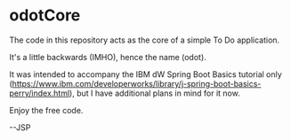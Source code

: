 # odotCore

The code in this repository acts as the core of a simple To Do application. 

It's a little backwards (IMHO), hence the name (odot).

It was intended to accompany the IBM dW Spring Boot Basics tutorial only (https://www.ibm.com/developerworks/library/j-spring-boot-basics-perry/index.html), but I have additional plans in mind for it now.

Enjoy the free code.

--JSP
